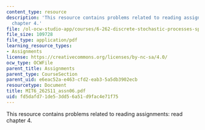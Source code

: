 ```yaml
---
content_type: resource
description: 'This resource contains problems related to reading assignments: read
  chapter 4.'
file: /ol-ocw-studio-app/courses/6-262-discrete-stochastic-processes-spring-2011/fd5dafd71de53dd56a51d9fac4e71f75_MIT6_262S11_assn06.pdf
file_size: 109728
file_type: application/pdf
learning_resource_types:
- Assignments
license: https://creativecommons.org/licenses/by-nc-sa/4.0/
ocw_type: OCWFile
parent_title: Assignments
parent_type: CourseSection
parent_uid: e6eac52a-e463-cfd2-eab3-5a5db3902ecb
resourcetype: Document
title: MIT6_262S11_assn06.pdf
uid: fd5dafd7-1de5-3dd5-6a51-d9fac4e71f75
---
```

This resource contains problems related to reading assignments: read chapter 4.